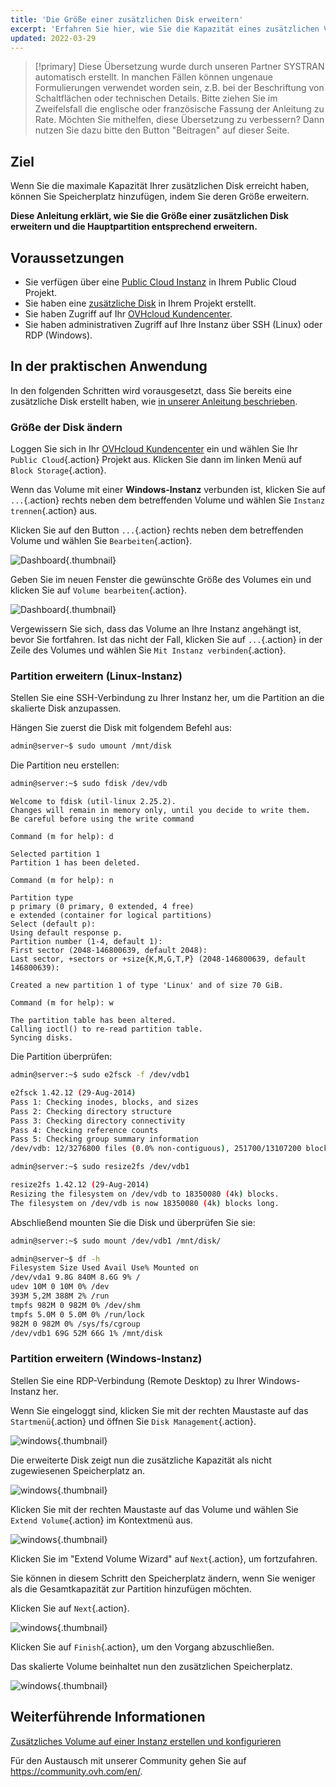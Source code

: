 ```yaml
---
title: 'Die Größe einer zusätzlichen Disk erweitern'
excerpt: 'Erfahren Sie hier, wie Sie die Kapazität eines zusätzlichen Volumes vergrößern und die Hauptpartition anpassen'
updated: 2022-03-29
---
```


> [!primary]
> Diese Übersetzung wurde durch unseren Partner SYSTRAN automatisch erstellt. In manchen Fällen können ungenaue Formulierungen verwendet worden sein, z.B. bei der Beschriftung von Schaltflächen oder technischen Details. Bitte ziehen Sie im Zweifelsfall die englische oder französische Fassung der Anleitung zu Rate. Möchten Sie mithelfen, diese Übersetzung zu verbessern? Dann nutzen Sie dazu bitte den Button "Beitragen" auf dieser Seite.
>


## Ziel

Wenn Sie die maximale Kapazität Ihrer zusätzlichen Disk erreicht haben, können Sie Speicherplatz hinzufügen, indem Sie deren Größe erweitern. 

**Diese Anleitung erklärt, wie Sie die Größe einer zusätzlichen Disk erweitern und die Hauptpartition entsprechend erweitern.**

## Voraussetzungen

- Sie verfügen über eine [Public Cloud Instanz](https://www.ovhcloud.com/de/public-cloud) in Ihrem Public Cloud Projekt.
- Sie haben eine [zusätzliche Disk](/pages/public_cloud/compute/create_and_configure_an_additional_disk_on_an_instance) in Ihrem Projekt erstellt.
- Sie haben Zugriff auf Ihr [OVHcloud Kundencenter](https://www.ovh.com/auth/?action=gotomanager&from=https://www.ovh.de/&ovhSubsidiary=de).
- Sie haben administrativen Zugriff auf Ihre Instanz über SSH (Linux) oder RDP (Windows).

## In der praktischen Anwendung

In den folgenden Schritten wird vorausgesetzt, dass Sie bereits eine zusätzliche Disk erstellt haben, wie [in unserer Anleitung beschrieben](/pages/public_cloud/compute/create_and_configure_an_additional_disk_on_an_instance).

### Größe der Disk ändern

Loggen Sie sich in Ihr [OVHcloud Kundencenter](https://www.ovh.com/auth/?action=gotomanager&from=https://www.ovh.de/&ovhSubsidiary=de) ein und wählen Sie Ihr `Public Cloud`{.action} Projekt aus. Klicken Sie dann im linken Menü auf `Block Storage`{.action}.

Wenn das Volume mit einer **Windows-Instanz** verbunden ist, klicken Sie auf `...`{.action} rechts neben dem betreffenden Volume und wählen Sie `Instanz trennen`{.action} aus.

Klicken Sie auf den Button `...`{.action} rechts neben dem betreffenden Volume und wählen Sie `Bearbeiten`{.action}.

![Dashboard](images/increase-disk-02.png){.thumbnail}

Geben Sie im neuen Fenster die gewünschte Größe des Volumes ein und klicken Sie auf `Volume bearbeiten`{.action}.

![Dashboard](images/increase-disk-03.png){.thumbnail}

Vergewissern Sie sich, dass das Volume an Ihre Instanz angehängt ist, bevor Sie fortfahren. Ist das nicht der Fall, klicken Sie auf `...`{.action} in der Zeile des Volumes und wählen Sie `Mit Instanz verbinden`{.action}.

### Partition erweitern (Linux-Instanz)

Stellen Sie eine SSH-Verbindung zu Ihrer Instanz her, um die Partition an die skalierte Disk anzupassen.

Hängen Sie zuerst die Disk mit folgendem Befehl aus:

```bash
admin@server~$ sudo umount /mnt/disk
```

Die Partition neu erstellen:

```bash
admin@server:~$ sudo fdisk /dev/vdb
```
```console
Welcome to fdisk (util-linux 2.25.2).
Changes will remain in memory only, until you decide to write them.
Be careful before using the write command
```
```console
Command (m for help): d

Selected partition 1
Partition 1 has been deleted.
```
```console
Command (m for help): n

Partition type
p primary (0 primary, 0 extended, 4 free)
e extended (container for logical partitions)
Select (default p):
Using default response p.
Partition number (1-4, default 1):
First sector (2048-146800639, default 2048):
Last sector, +sectors or +size{K,M,G,T,P} (2048-146800639, default 146800639):

Created a new partition 1 of type 'Linux' and of size 70 GiB.
```
```console
Command (m for help): w

The partition table has been altered.
Calling ioctl() to re-read partition table.
Syncing disks.
```

Die Partition überprüfen:

```bash
admin@server:~$ sudo e2fsck -f /dev/vdb1

e2fsck 1.42.12 (29-Aug-2014)
Pass 1: Checking inodes, blocks, and sizes
Pass 2: Checking directory structure
Pass 3: Checking directory connectivity
Pass 4: Checking reference counts
Pass 5: Checking group summary information
/dev/vdb: 12/3276800 files (0.0% non-contiguous), 251700/13107200 blocks
```

```bash
admin@server:~$ sudo resize2fs /dev/vdb1

resize2fs 1.42.12 (29-Aug-2014)
Resizing the filesystem on /dev/vdb to 18350080 (4k) blocks.
The filesystem on /dev/vdb is now 18350080 (4k) blocks long.
```

Abschließend mounten Sie die Disk und überprüfen Sie sie:

```bash
admin@server:~$ sudo mount /dev/vdb1 /mnt/disk/
```

```bash
admin@server~$ df -h
Filesystem Size Used Avail Use% Mounted on
/dev/vda1 9.8G 840M 8.6G 9% /
udev 10M 0 10M 0% /dev
393M 5,2M 388M 2% /run
tmpfs 982M 0 982M 0% /dev/shm
tmpfs 5.0M 0 5.0M 0% /run/lock
982M 0 982M 0% /sys/fs/cgroup
/dev/vdb1 69G 52M 66G 1% /mnt/disk
```

### Partition erweitern (Windows-Instanz)

Stellen Sie eine RDP-Verbindung (Remote Desktop) zu Ihrer Windows-Instanz her.

Wenn Sie eingeloggt sind, klicken Sie mit der rechten Maustaste auf das `Startmenü`{.action} und öffnen Sie `Disk Management`{.action}.

![windows](images/resize-win-01.png){.thumbnail}

Die erweiterte Disk zeigt nun die zusätzliche Kapazität als nicht zugewiesenen Speicherplatz an.

![windows](images/resize-win-02.png){.thumbnail}

Klicken Sie mit der rechten Maustaste auf das Volume und wählen Sie `Extend Volume`{.action} im Kontextmenü aus.

![windows](images/resize-win-03.png){.thumbnail}

Klicken Sie im "Extend Volume Wizard" auf `Next`{.action}, um fortzufahren.

Sie können in diesem Schritt den Speicherplatz ändern, wenn Sie weniger als die Gesamtkapazität zur Partition hinzufügen möchten.

Klicken Sie auf `Next`{.action}.

![windows](images/resize-win-04.png){.thumbnail}

Klicken Sie auf `Finish`{.action}, um den Vorgang abzuschließen.

Das skalierte Volume beinhaltet nun den zusätzlichen Speicherplatz.

![windows](images/resize-win-05.png){.thumbnail}

## Weiterführende Informationen

[Zusätzliches Volume auf einer Instanz erstellen und konfigurieren](/pages/public_cloud/compute/create_and_configure_an_additional_disk_on_an_instance)

Für den Austausch mit unserer Community gehen Sie auf <https://community.ovh.com/en/>.